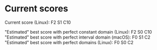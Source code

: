 # Current scores
Current score (Linux): F2 S1 C10

"Estimated" best score with perfect constant domain (Linux): F2 S0 C10
"Estimated" best score with perfect interval domain (macOS): F0 S1 C2
"Estimated" best score with perfect domains (Linux): F0 S0 C2